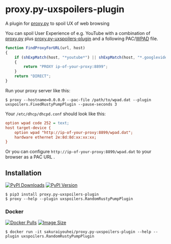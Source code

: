 # proxy.py-uxspoilers-plugin

A plugin for [proxy.py](https://pypi.org/project/proxy.py/) to spoil UX of web browsing

You can spoil User Experience of e.g. YouTube with a combination of [proxy.py](https://pypi.org/project/proxy.py/) plus [proxy.py-uxspoilers-plugin](https://pypi.org/project/proxy.py-uxspoilers-plugin/) and a following PAC/[WPAD](https://en.wikipedia.org/wiki/Web_Proxy_Auto-Discovery_Protocol) file.

```javascript
function FindProxyForURL(url, host)
{
    if (shExpMatch(host, "*youtube*") || shExpMatch(host, "*.googlevideo.com"))
    {
        return "PROXY ip-of-your-proxy:8899";
    }
    return "DIRECT";
}
```

Run your proxy server like this:

```console
$ proxy --hostname=0.0.0.0 --pac-file /path/to/wpad.dat --plugin uxspoilers.FixedRustyPumpPlugin --pause-seconds 3
```

Your `/etc/dhcp/dhcpd.conf` should look like this:

```ini
option wpad code 252 = text;
host target-device {
    option wpad "http://ip-of-your-proxy:8899/wpad.dat";
    hardware ethernet 2e:8d:8d:xx:xx:xx;
}
```

Or you can configure `http://ip-of-your-proxy:8899/wpad.dat` to your browser as a PAC URL .

## Installation

[![PyPI Downloads      ](https://img.shields.io/pypi/dm/proxy.py-uxspoilers-plugin.svg)](https://pypi.org/project/proxy.py-uxspoilers-plugin/)
[![PyPI Version        ](https://img.shields.io/pypi/v/proxy.py-uxspoilers-plugin.svg)](https://pypi.org/project/proxy.py-uxspoilers-plugin/)

```console
$ pip3 install proxy.py-uxspoilers-plugin
$ proxy --help --plugin uxspoilers.RandomRustyPumpPlugin
```

### Docker

[![Docker Pulls](https://img.shields.io/docker/pulls/sakuraiyouhei/proxy.py-uxspoilers-plugin)](https://hub.docker.com/r/sakuraiyouhei/proxy.py-uxspoilers-plugin/)
[![Image Size  ](https://img.shields.io/docker/image-size/sakuraiyouhei/proxy.py-uxspoilers-plugin)](https://hub.docker.com/r/sakuraiyouhei/proxy.py-uxspoilers-plugin/)

```console
$ docker run -it sakuraiyouhei/proxy.py-uxspoilers-plugin --help --plugin uxspoilers.RandomRustyPumpPlugin
```
